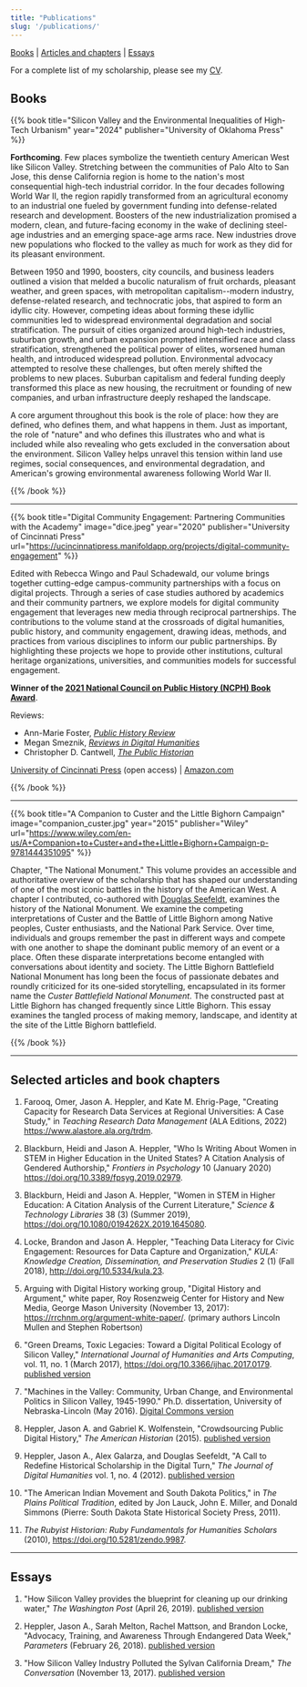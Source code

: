 ```yaml
---
title: "Publications"
slug: '/publications/'
---
```


[Books](#books-and-projects) | [Articles and chapters](#articles) | [Essays](#essays)

For a complete list of my scholarship, please see my [CV](https://jasonheppler.org/files/jah-cv.pdf).

<a name="books-and-projects"></a>

## Books

{{% book title="Silicon Valley and the Environmental Inequalities of High-Tech Urbanism" year="2024" publisher="University of Oklahoma Press" %}}

**Forthcoming**. Few places symbolize the twentieth century American West like Silicon Valley. Stretching between the communities of Palo Alto to San Jose, this dense California region is home to the nation's most consequential high-tech industrial corridor. In the four decades following World War II, the region rapidly transformed from an agricultural economy to an industrial one fueled by government funding into defense-related research and development. Boosters of the new industrialization promised a modern, clean, and future-facing economy in the wake of declining steel-age industries and an emerging space-age arms race. New industries drove new populations who flocked to the valley as much for work as they did for its pleasant environment.   
  
Between 1950 and 1990, boosters, city councils, and business leaders outlined a vision that melded a bucolic naturalism of fruit orchards, pleasant weather, and green spaces, with metropolitan capitalism--modern industry, defense-related research, and technocratic jobs, that aspired to form an idyllic city. However, competing ideas about forming these idyllic communities led to widespread environmental degradation and social stratification. The pursuit of cities organized around high-tech industries, suburban growth, and urban expansion prompted intensified race and class stratification, strengthened the political power of elites, worsened human health, and introduced widespread pollution. Environmental advocacy attempted to resolve these challenges, but often merely shifted the problems to new places. Suburban capitalism and federal funding deeply transformed this place as new housing, the recruitment or founding of new companies, and urban infrastructure deeply reshaped the landscape.   
  
A core argument throughout this book is the role of place: how they are defined, who defines them, and what happens in them. Just as important, the role of "nature" and who defines this illustrates who and what is included while also revealing who gets excluded in the conversation about the environment. Silicon Valley helps unravel this tension within land use regimes, social consequences, and environmental degradation, and American's growing environmental awareness following World War II.

{{% /book %}}

-------------------------------------------------------------------

{{% book title="Digital Community Engagement: Partnering Communities with the Academy" image="dice.jpeg" year="2020" publisher="University of Cincinnati Press" url="https://ucincinnatipress.manifoldapp.org/projects/digital-community-engagement" %}}

Edited with Rebecca Wingo and Paul Schadewald, our volume brings together cutting-edge campus-community partnerships with a focus on digital projects. Through a series of case studies authored by academics and their community partners, we explore models for digital community engagement that leverages new media through reciprocal partnerships. The contributions to the volume stand at the crossroads of digital humanities, public history, and community engagement, drawing ideas, methods, and practices from various disciplines to inform our public partnerships. By highlighting these projects we hope to provide other institutions, cultural heritage organizations, universities, and communities models for successful engagement.

**Winner of the [2021 National Council on Public History (NCPH) Book Award](https://ncph.org/about/awards/book-award/)**.

Reviews: 

- Ann-Marie Foster, *[Public History Review](https://epress.lib.uts.edu.au/journals/index.php/phrj/article/view/7427/7564)*
- Megan Smeznik, *[Reviews in Digital Humanities](https://reviewsindh.pubpub.org/pub/digital-community-engagement/release/2)*
- Christopher D. Cantwell, *[The Public Historian](https://online.ucpress.edu/tph/article-abstract/43/3/125/118047/Review-Digital-Community-Engagement-Partnering?redirectedFrom=fulltext)*

[University of Cincinnati Press](https://ucincinnatipress.manifoldapp.org/projects/digital-community-engagement) (open access) | [Amazon.com](https://www.amazon.com/Digital-Community-Engagement-Partnering-Communities/dp/1947602519/ref=sr_1_1?dchild=1&keywords=digital+community+engagement&qid=1607369554&sr=8-1)

{{% /book %}}

-------------------------------------------------------------------

{{% book title="A Companion to Custer and the Little Bighorn Campaign" image="companion_custer.jpg" year="2015" publisher="Wiley" url="https://www.wiley.com/en-us/A+Companion+to+Custer+and+the+Little+Bighorn+Campaign-p-9781444351095" %}}

Chapter, "The National Monument." This volume provides an accessible and authoritative overview of the scholarship that has shaped our understanding of one of the most iconic battles in the history of the American West. A chapter I contributed, co-authored with [Douglas Seefeldt](https://dougseefeldt.net/about-2/), examines the history of the National Monument. We examine the competing interpretations of Custer and the Battle of Little Bighorn among Native peoples, Custer enthusiasts, and the National Park Service. Over time, individuals and groups remember the past in different ways and compete with one another to shape the dominant public memory of an event or a place. Often these disparate interpretations become entangled with conversations about identity and society. The Little Bighorn Battlefield National Monument has long been the focus of passionate debates and roundly criticized for its one‐sided storytelling, encapsulated in its former name the *Custer Battlefield National Monument*. The constructed past at Little Bighorn has changed frequently since Little Bighorn. This essay examines the tangled process of making memory, landscape, and identity at the site of the Little Bighorn battlefield.

{{% /book %}}

-------------------------------------------------------------------

<a name="articles"></a>

## Selected articles and book chapters

1. Farooq, Omer, Jason A. Heppler, and Kate M. Ehrig-Page, "Creating Capacity for Research Data Services at Regional Universities: A Case Study," in *Teaching Research Data Management* (ALA Editions, 2022) <https://www.alastore.ala.org/trdm>.

2. Blackburn, Heidi and Jason A. Heppler, "Who Is Writing About Women in STEM in Higher Education in the United States? A Citation Analysis of Gendered Authorship," *Frontiers in Psychology* 10 (January 2020) <https://doi.org/10.3389/fpsyg.2019.02979>.

3. Blackburn, Heidi and Jason A. Heppler, "Women in STEM in Higher Education: A Citation Analysis of the Current Literature," *Science & Technology Libraries* 38 (3) (Summer 2019), <https://doi.org/10.1080/0194262X.2019.1645080>.

4. Locke, Brandon and Jason A. Heppler, "Teaching Data Literacy for Civic Engagement: Resources for Data Capture and Organization," *KULA: Knowledge Creation, Dissemination, and Preservation Studies* 2 (1) (Fall 2018), <http://doi.org/10.5334/kula.23>.

5. Arguing with Digital History working group, "Digital History and Argument," white paper, Roy Rosenzweig Center for History and New Media, George Mason University (November 13, 2017): <https://rrchnm.org/argument-white-paper/>. (primary authors Lincoln Mullen and Stephen Robertson)

6. "Green Dreams, Toxic Legacies: Toward a Digital Political Ecology of Silicon Valley," *International Journal of Humanities and Arts Computing*, vol. 11, no. 1 (March 2017), <https://doi.org/10.3366/ijhac.2017.0179>. [published version](https://www.euppublishing.com/doi/full/10.3366/ijhac.2017.0179)

7. "Machines in the Valley: Community, Urban Change, and Environmental Politics in Silicon Valley, 1945-1990." Ph.D. dissertation, University of Nebraska-Lincoln (May 2016). [Digital Commons version](http://digitalcommons.unl.edu/historydiss/86/)

8. Heppler, Jason A. and Gabriel K. Wolfenstein, "Crowdsourcing Public Digital History," *The American Historian* (2015). [published version](http://tah.oah.org/content/crowdsourcing-digital-public-history/)

9.  Heppler, Jason A., Alex Galarza, and Douglas Seefeldt, "A Call to Redefine Historical Scholarship in the Digital Turn," *The Journal of Digital Humanities* vol. 1, no. 4 (2012). [published version](http://journalofdigitalhumanities.org/1-4/a-call-to-redefine-historical-scholarship-in-the-digital-turn/)

10. "The American Indian Movement and South Dakota Politics," in *The Plains Political Tradition*, edited by Jon Lauck, John E. Miller, and Donald Simmons (Pierre: South Dakota State Historical Society Press, 2011).

11. *The Rubyist Historian: Ruby Fundamentals for Humanities Scholars* (2010), <https://doi.org/10.5281/zendo.9987>.

-------------------------------------------------------------------

<a name="essays"></a>

## Essays

1. "How Silicon Valley provides the blueprint for cleaning up our drinking water," *The Washington Post* (April 26, 2019). [published version](https://www.washingtonpost.com/outlook/2019/04/26/how-silicon-valley-provides-blueprint-cleaning-up-our-drinking-water/)

2. Heppler, Jason A., Sarah Melton, Rachel Mattson, and Brandon Locke, "Advocacy, Training, and Awareness Through Endangered Data Week," *Parameters* (February 26, 2018). [published version](http://parameters.ssrc.org/2018/03/advocacy-training-and-awareness-through-endangered-data-week/)

3. "How Silicon Valley Industry Polluted the Sylvan California Dream," *The Conversation* (November 13, 2017). [published version](https://theconversation.com/how-silicon-valley-industry-polluted-the-sylvan-california-dream-85810)
